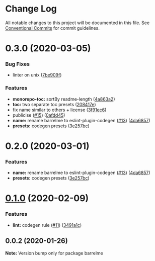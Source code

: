# Change Log

All notable changes to this project will be documented in this file.
See [Conventional Commits](https://conventionalcommits.org) for commit guidelines.

# 0.3.0 (2020-03-05)


### Bug Fixes

* linter on unix ([7be909f](https://github.com/mmkal/ts/commit/7be909fc350f87ff7355bc8fba745971a1679453))


### Features

* **monorepo-toc:** sortBy readme-length ([4a863a2](https://github.com/mmkal/ts/commit/4a863a2d5c34f3839047377e7fc12ae8ea68453b))
* **toc:** two separate toc presets ([208417e](https://github.com/mmkal/ts/commit/208417eec09543a39fede1c798c8ce69a688fc7e))
* fix name similar to others + license ([3f91ec6](https://github.com/mmkal/ts/commit/3f91ec6da89e2de07453fbc27379a783d754d8b8))
* publicise ([#15](https://github.com/mmkal/ts/issues/15)) ([0afdd45](https://github.com/mmkal/ts/commit/0afdd459e1dc89c2c39f56dcebf2ecdabb5df123))
* **name:** rename barrelme to eslint-plugin-codegen ([#13](https://github.com/mmkal/ts/issues/13)) ([4da6857](https://github.com/mmkal/ts/commit/4da685728bc460b45a11806dfd6118d46bb9476c))
* **presets:** codegen presets ([3e257bc](https://github.com/mmkal/ts/commit/3e257bcf8d4706d75f1db4b3482cb590261c773f))






# 0.2.0 (2020-03-01)


### Features

* **name:** rename barrelme to eslint-plugin-codegen ([#13](https://github.com/mmkal/ts/issues/13)) ([4da6857](https://github.com/mmkal/ts/commit/4da685728bc460b45a11806dfd6118d46bb9476c))
* **presets:** codegen presets ([3e257bc](https://github.com/mmkal/ts/commit/3e257bcf8d4706d75f1db4b3482cb590261c773f))






# [0.1.0](https://github.com/mmkal/ts/compare/barrelme@0.0.2...barrelme@0.1.0) (2020-02-09)


### Features

* **lint:** codegen rule ([#11](https://github.com/mmkal/ts/issues/11)) ([3491a1c](https://github.com/mmkal/ts/commit/3491a1c94b36a037e53ce781fb020afc7d1e6f4b))





## 0.0.2 (2020-01-26)

**Note:** Version bump only for package barrelme
